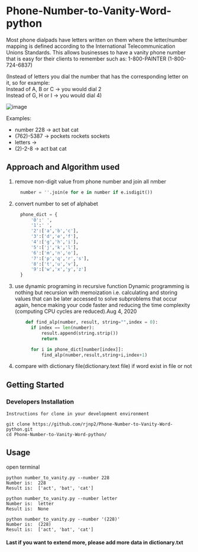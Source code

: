 # Phone-Number-to-Vanity-Word-python

Most phone dialpads have letters written on them where the letter/number mapping is defined
according to the International Telecommunication Unions Standards. This allows businesses to
have a vanity phone number that is easy for their clients to remember such as:
1-800-PAINTER (1-800-724-6837)

(Instead of letters you dial the number that has the corresponding letter on it, so for
example:\
    Instead of A, B or C -> you would dial 2\
    Instead of G, H or I -> you would dial 4)

![image](https://user-images.githubusercontent.com/58425689/164577836-692b6396-1be7-4b3f-bd01-2cd9b68cfbdf.png)

Examples:
  - number 228 -> act bat cat
  - (762)-5387 -> pockets rockets sockets
  - letters ->
  - (2)-2-8 -> act bat cat

## Approach and Algorithm used
1. remove non-digit value from phone number and join all nmber
    ```python
      number = ''.join(e for e in number if e.isdigit())
     ```

2. convert number to set of alphabet
    ```python
      phone_dict = {
          '0':' ',
          '1':' ',
          '2':['a','b','c'],
          '3':['d','e','f'],
          '4':['g','h','i'],
          '5':['j','k','l'],
          '6':['m','n','o'],
          '7':['p','q','r','s'],
          '8':['t','u','v'],
          '9':['w','x','y','z']
      }
    ```
3. use dynamic programing in recursive function
  Dynamic programming is nothing but recursion with memoization i.e. calculating and storing values that can be later accessed to solve subproblems that occur again, hence making your code faster and reducing the time complexity (computing CPU cycles are reduced).Aug 4, 2020
    ```python
        def find_alp(number, result, string="",index = 0):
          if index == len(number):
              result.append(string.strip())
              return

          for i in phone_dict[number[index]]:
              find_alp(number,result,string+i,index+1)
     ```

4. compare with dictionary file(dictionary.text file) if word exist in file or not

## Getting Started

### Developers Installation
    Instructions for clone in your development environment

    git clone https://github.com/rjnp2/Phone-Number-to-Vanity-Word-python.git
    cd Phone-Number-to-Vanity-Word-python/

## Usage

open terminal 

    python number_to_vanity.py --number 228
    Number is:  228
    Result is:  ['act', 'bat', 'cat']

    python number_to_vanity.py --number letter
    Number is:  letter
    Result is:  None

    python number_to_vanity.py --number '(228)'
    Number is:  (228)
    Result is:  ['act', 'bat', 'cat']

#### Last if you want to extend more, please add more data in dictionary.txt


